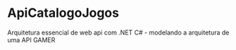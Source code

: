 # ApiCatalogoJogos
Arquitetura essencial de web api com .NET C# - modelando a arquitetura de uma API GAMER

